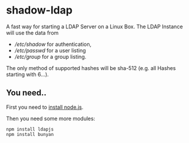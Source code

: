 shadow-ldap
===========

A fast way for starting a LDAP Server on a Linux Box.
The LDAP Instance will use the data from 

* _/etc/shadow_ for authentication, 
* _/etc/passwd_ for a user listing
* _/etc/group_ for a group listing.

The only method of supported hashes will be sha-512 (e.g. all Hashes starting with $6$...).

## You need..

First you need to [install node.js](http://nodejs.org/).

Then you need some more modules:

````
npm install ldapjs
npm install bunyan
````
